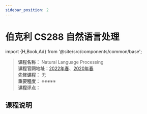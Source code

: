 ```yaml
---
sidebar_position: 2
---
```


# 伯克利 CS288 自然语言处理
import {H,Book,Ad} from '@site/src/components/common/base';




>**课程名称：** Natural Language Processing  
**课程官网地址：**[2022年春](https://cal-cs288.github.io/sp22/)、[2020年春](https://cal-cs288.github.io/sp20/)  
**先修课程：** 无  
**重要程度：** ※※※※※  
**课程评点：** 

## 课程说明


<Comment></Comment>
